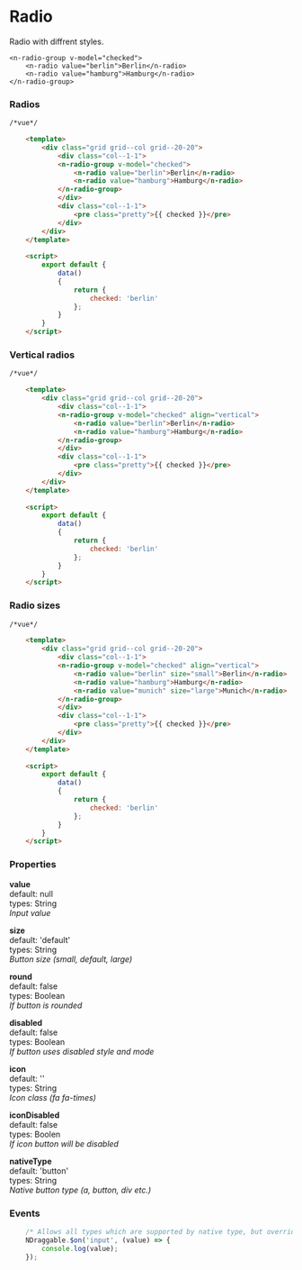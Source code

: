 # Radio
Radio with diffrent styles.

```vue
<n-radio-group v-model="checked">
    <n-radio value="berlin">Berlin</n-radio>
    <n-radio value="hamburg">Hamburg</n-radio>
</n-radio-group>
```

### Radios

```html
/*vue*/

    <template>
        <div class="grid grid--col grid--20-20">
            <div class="col--1-1">
            <n-radio-group v-model="checked">
                <n-radio value="berlin">Berlin</n-radio>
                <n-radio value="hamburg">Hamburg</n-radio>
            </n-radio-group>
            </div>
            <div class="col--1-1">
                <pre class="pretty">{{ checked }}</pre>
            </div>
        </div>
    </template>
    
    <script>
        export default {
            data()
            {
                return {
                    checked: 'berlin'
                };
            }
        } 
    </script>

```

### Vertical radios

```html
/*vue*/

    <template>
        <div class="grid grid--col grid--20-20">
            <div class="col--1-1">
            <n-radio-group v-model="checked" align="vertical">
                <n-radio value="berlin">Berlin</n-radio>
                <n-radio value="hamburg">Hamburg</n-radio>
            </n-radio-group>
            </div>
            <div class="col--1-1">
                <pre class="pretty">{{ checked }}</pre>
            </div>
        </div>
    </template>
    
    <script>
        export default {
            data()
            {
                return {
                    checked: 'berlin'
                };
            }
        } 
    </script>

```

### Radio sizes

```html
/*vue*/

    <template>
        <div class="grid grid--col grid--20-20">
            <div class="col--1-1">
            <n-radio-group v-model="checked" align="vertical">
                <n-radio value="berlin" size="small">Berlin</n-radio>
                <n-radio value="hamburg">Hamburg</n-radio>
                <n-radio value="munich" size="large">Munich</n-radio>
            </n-radio-group>
            </div>
            <div class="col--1-1">
                <pre class="pretty">{{ checked }}</pre>
            </div>
        </div>
    </template>
    
    <script>
        export default {
            data()
            {
                return {
                    checked: 'berlin'
                };
            }
        } 
    </script>

```

### Properties
**value**  
default: null  
types: String  
_Input value_

**size**  
default: 'default'  
types: String  
_Button size (small, default, large)_

**round**  
default: false  
types: Boolean  
_If button is rounded_

**disabled**  
default: false  
types: Boolean  
_If button uses disabled style and mode_

**icon**  
default: ''  
types: String  
_Icon class (fa fa-times)_

**iconDisabled**  
default: false  
types: Boolen  
_If icon button will be disabled_

**nativeType**  
default: 'button'  
types: String  
_Native button type (a, button, div etc.)_

### Events
```javascript
    /* Allows all types which are supported by native type, but overrides default input event */
    NDraggable.$on('input', (value) => {
        console.log(value);
    });
```